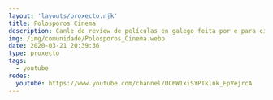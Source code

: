 ```yaml
---
layout: 'layouts/proxecto.njk'
title: Polosporos Cinema
description: Canle de review de películas en galego feita por e para cinéfilos co obxectivo de espallar o amor pola industria e o uso das redes sociais na nosa lingua.
img: /img/comunidade/Polosporos_Cinema.webp
date: 2020-03-21 20:39:36
type: proxecto
tags:
  - youtube
redes:
  youtube: https://www.youtube.com/channel/UC6W1xiSYPTklnk_EpVejrcA
---
```

